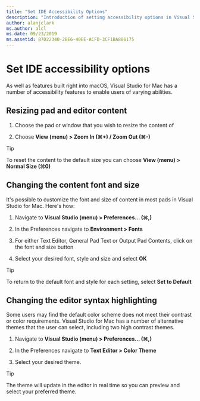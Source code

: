 ```yaml
---
title: "Set IDE Accessibility Options"
description: "Introduction of setting accessibility options in Visual Studio for Mac"
author: alanjclark
ms.author: alcl
ms.date: 09/23/2019
ms.assetid: 87D22340-2BE6-40EE-ACFD-3CF1BA886175
---
```


# Set IDE accessibility options

As well as features built right into macOS, Visual Studio for Mac has a number of accessibility features to enable users of varying abilities.

## Resizing pad and editor content

1. Choose the pad or window that you wish to resize the content of

1. Choose **View (menu) > Zoom In (&#8984;+) / Zoom Out (&#8984;-)**

> [!TIP]
> To reset the content to the default size you can choose **View (menu) > Normal Size (&#8984;0)**

## Changing the content font and size

It's possible to customize the font and size of content in most pads in Visual Studio for Mac. Here's how:

1. Navigate to **Visual Studio (menu) > Preferences... (&#8984;,)**

1. In the Preferences navigate to **Environment > Fonts**

1. For either Text Editor, General Pad Text or Output Pad Contents, click on the font and size button

1. Select your desired font, style and size and select **OK**

> [!TIP]
> To return to the default font and style for each setting, select **Set to Default**

## Changing the editor syntax highlighting

Some users may find the default color scheme does not meet their contrast or color requirements. Visual Studio for Mac has a number of alternative themes that the user can select, including two high contrast themes.

1. Navigate to **Visual Studio (menu) > Preferences... (&#8984;,)**

1. In the Preferences navigate to **Text Editor > Color Theme**

1. Select your desired theme.

> [!TIP]
> The theme will update in the editor in real time so you can preview and select your preferred theme.